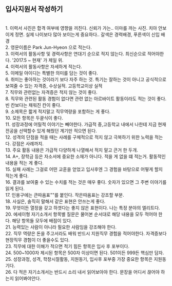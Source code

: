 ## 입사지원서 작성하기
<br>
1. 이력서 사진은 합격 여부에 영향을 끼친다. 신뢰가 가는.. 이마를 까는 사진. 치아 안보이게 정면. 실제 나이보다 많아 보이는게 중요하다.. 갈색은 경력배경, 푸른색이 신입 배경<br>
2. 영문이름은 Park Jun-Hyeon 으로 적는다. <br>
3. 이력서의 활동사항 및 경력사항은 연대기 순으로 적지 않는다. 최신순으로 적어야한다. '2017.5 ~ 현재' 가 제일 위.<br>
4. 이력서의 활동사항은 자세하게 적는다.<br>
5. 이메일 아이디는 특별한 의미를 담는 것이 좋다.<br>
6. 취미는 좋아하는 것이라기 보다 자주 하는 것. 특기는 잘하는 것이 아니고 공식적으로 보여줄 수 있는 자격증, 수상실적. 고등학교이상 실적 <br>
7. 직무와 관련없는 자격증은 적지 않는 것이 좋다. <br>
8. 직무와 관련된 활동 경험이 없다면 관련 없는 아르바이트 활동이라도 적는 것이 좋다. 빈 칸보다는 채워진 칸이 좋다.<br>
9. 소제목은 짧게 적지말고 직무역량을 포함하는 게 좋다.<br>
10. 모든 항목은 두괄식이 좋다. <br>
11. 성장과정에 어릴적 이야기는 빼야한다. 가급적 중,고등학교 내에서 나한테 지금 현재 전공을 선택할수 있게 해줬던 계기만 적으면 된다.<br>
12. 성격의 단점을 적을 때는 사례를 구체적으로 적지 않고 극복하기 위한 노력을 적는다.  강점은 사례까지.<br>
13. 주요 활동 내용은 가급적 다양하게 나열해서  적지 말고 큰거 한 두개. <br> 
14. A+, 장학금 등은 자소서에 중요한 소재가 아니다. 적을 게 없을 떄 적는거. 활동적인 내용을 적는 게 좋다.<br>
15. 실패 사례는 그걸로 어떤 교훈을 얻었고 입사후엔 그 경험을 바탕으로 어떻게 할지 적는게 좋다.<br>
16. 결과를 보여줄 수 있는 수치를 적는 것은 매우 좋다. 숫자가 있으면 그 주변 이야기를 읽게 된다. <br>
17. 인용구에는 큰따옴표""를 붙인다. 작은따옴표는 강조할 부분.<br>
18. 사실은, 솔직히 말해서 같은 표현은 안쓰는게 좋다. <br>
19. 무엇이든 열정을 갖고 하겟다는 좋지 않은 표현이다. 나는 특정 분야의 엘리트다. <br>
20. 에세이형 자기소개서 항목별 질문은 물어본 순서대로 해당 내용을 모두 적어야 한다. 해당 항목들 모두에 배점이 있다.<br>
21. 능력있는 사람이 아니라 필요한 사람임을 강조해야 한다. <br>
22. 직무 역량은 돈을 주고서라도 배워 반드시 지원직무 경험을 적어야한다. 자격증보다 현장직무 경험이 더 좋을수도 있다. <br>
23. 직무에 대한 이해가 적으면 적기 힘든 항목은 입사 후 포부이다. <br>
24. 500~1000자 제시된 항목은 500자 이상이면 된다. 501이든 999든 핵심만 담자.<br>
25. 성장과정, 성격, 학창시절활동, 지원동기, 입사후 포부중 가장 중요한 항목은 지원동기다. <br>
26. 다 적은 자기소개서는 반드시 소리 내서 읽어보아야 한다. 문장을 어디서 끊어야 하는지 읽어봐야안다.<br>
